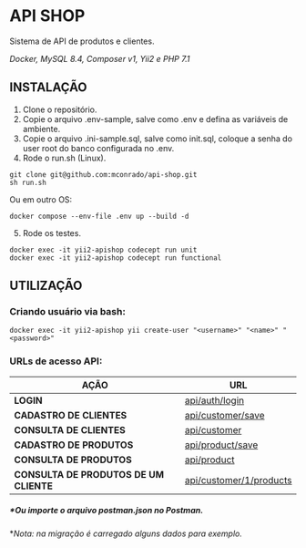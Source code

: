 # API SHOP

Sistema de API de produtos e clientes.

*Docker, MySQL 8.4, Composer v1, Yii2 e PHP 7.1*


## INSTALAÇÃO
1. Clone o repositório.
2. Copie o arquivo .env-sample, salve como .env e defina as variáveis de ambiente.
3. Copie o arquivo .ini-sample.sql, salve como init.sql, coloque a senha do user root do banco configurada no .env.
4. Rode o run.sh (Linux).

```console
git clone git@github.com:mconrado/api-shop.git
sh run.sh
```

Ou em outro OS:
```console
docker compose --env-file .env up --build -d
```
5. Rode os testes.
```console
docker exec -it yii2-apishop codecept run unit
docker exec -it yii2-apishop codecept run functional
```
## UTILIZAÇÃO

### Criando usuário via bash:
```console
docker exec -it yii2-apishop yii create-user "<username>" "<name>" "<password>"
```

### URLs de acesso API:

| AÇÃO                                   |             URL          |
|----------------------------------------|---------------------------|
| **LOGIN**                              | [api/auth/login](http://localhost:8000/api/auth/login)
| **CADASTRO DE CLIENTES**               | [api/customer/save](http://localhost:8000/api/customer/save)
| **CONSULTA DE CLIENTES**               | [api/customer](http://localhost:8000/api/customer)
| **CADASTRO DE PRODUTOS**               | [api/product/save](http://localhost:8000/api/product/save)
| **CONSULTA DE PRODUTOS**               | [api/product](http://localhost:8000/api/product)
| **CONSULTA DE PRODUTOS DE UM CLIENTE** | [api/customer/1/products](api/customer/1/products)

##### **Ou importe o arquivo postman.json no Postman.*

**Nota: na migração é carregado alguns dados para exemplo.* 







